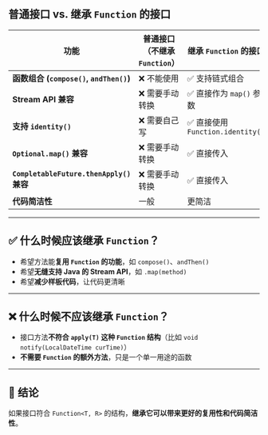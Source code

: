 ## **普通接口 vs. 继承 `Function` 的接口**

| **功能**                          | **普通接口（不继承 `Function`）** | **继承 `Function` 的接口** |
|---------------------------------|------------------|------------------|
| **函数组合 (`compose()`, `andThen()`)** | ❌ 不能使用 | ✅ 支持链式组合 |
| **Stream API 兼容**              | ❌ 需要手动转换 | ✅ 直接作为 `map()` 参数 |
| **支持 `identity()`**            | ❌ 需要自己写 | ✅ 直接使用 `Function.identity()` |
| **`Optional.map()` 兼容**         | ❌ 需要手动转换 | ✅ 直接传入 |
| **`CompletableFuture.thenApply()` 兼容** | ❌ 需要手动转换 | ✅ 直接传入 |
| **代码简洁性**                   | 一般 | 更简洁 |

---

## **✅ 什么时候应该继承 `Function`？**
- 希望方法能**复用 `Function` 的功能**，如 `compose()`、`andThen()`
- 希望**无缝支持 Java 的 Stream API**，如 `.map(method)`
- 希望**减少样板代码**，让代码更清晰

---

## **❌ 什么时候不应该继承 `Function`？**
- 接口方法**不符合 `apply(T)` 这种 `Function` 结构**（比如 `void notify(LocalDateTime curTime)`）
- **不需要 `Function` 的额外方法**，只是一个单一用途的函数

---

## **🎯 结论**
如果接口符合 `Function<T, R>` 的结构，**继承它可以带来更好的复用性和代码简洁性**。
